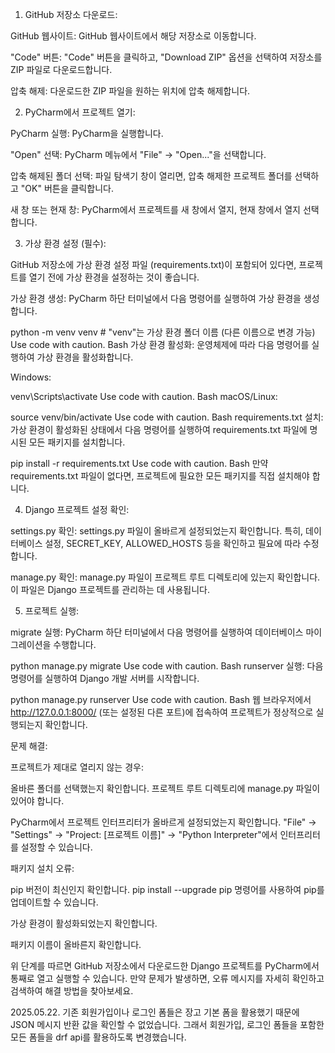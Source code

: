 1. GitHub 저장소 다운로드:

GitHub 웹사이트: GitHub 웹사이트에서 해당 저장소로 이동합니다.

"Code" 버튼: "Code" 버튼을 클릭하고, "Download ZIP" 옵션을 선택하여 저장소를 ZIP 파일로 다운로드합니다.

압축 해제: 다운로드한 ZIP 파일을 원하는 위치에 압축 해제합니다.

2. PyCharm에서 프로젝트 열기:

PyCharm 실행: PyCharm을 실행합니다.

"Open" 선택: PyCharm 메뉴에서 "File" -> "Open..."을 선택합니다.

압축 해제된 폴더 선택: 파일 탐색기 창이 열리면, 압축 해제한 프로젝트 폴더를 선택하고 "OK" 버튼을 클릭합니다.

새 창 또는 현재 창: PyCharm에서 프로젝트를 새 창에서 열지, 현재 창에서 열지 선택합니다.

3. 가상 환경 설정 (필수):

GitHub 저장소에 가상 환경 설정 파일 (requirements.txt)이 포함되어 있다면, 프로젝트를 열기 전에 가상 환경을 설정하는 것이 좋습니다.

가상 환경 생성: PyCharm 하단 터미널에서 다음 명령어를 실행하여 가상 환경을 생성합니다.

python -m venv venv  # "venv"는 가상 환경 폴더 이름 (다른 이름으로 변경 가능)
Use code with caution.
Bash
가상 환경 활성화: 운영체제에 따라 다음 명령어를 실행하여 가상 환경을 활성화합니다.

Windows:

venv\Scripts\activate
Use code with caution.
Bash
macOS/Linux:

source venv/bin/activate
Use code with caution.
Bash
requirements.txt 설치: 가상 환경이 활성화된 상태에서 다음 명령어를 실행하여 requirements.txt 파일에 명시된 모든 패키지를 설치합니다.

pip install -r requirements.txt
Use code with caution.
Bash
만약 requirements.txt 파일이 없다면, 프로젝트에 필요한 모든 패키지를 직접 설치해야 합니다.

4. Django 프로젝트 설정 확인:

settings.py 확인: settings.py 파일이 올바르게 설정되었는지 확인합니다. 특히, 데이터베이스 설정, SECRET_KEY, ALLOWED_HOSTS 등을 확인하고 필요에 따라 수정합니다.

manage.py 확인: manage.py 파일이 프로젝트 루트 디렉토리에 있는지 확인합니다. 이 파일은 Django 프로젝트를 관리하는 데 사용됩니다.

5. 프로젝트 실행:

migrate 실행: PyCharm 하단 터미널에서 다음 명령어를 실행하여 데이터베이스 마이그레이션을 수행합니다.

python manage.py migrate
Use code with caution.
Bash
runserver 실행: 다음 명령어를 실행하여 Django 개발 서버를 시작합니다.

python manage.py runserver
Use code with caution.
Bash
웹 브라우저에서 http://127.0.0.1:8000/ (또는 설정된 다른 포트)에 접속하여 프로젝트가 정상적으로 실행되는지 확인합니다.

문제 해결:

프로젝트가 제대로 열리지 않는 경우:

올바른 폴더를 선택했는지 확인합니다. 프로젝트 루트 디렉토리에 manage.py 파일이 있어야 합니다.

PyCharm에서 프로젝트 인터프리터가 올바르게 설정되었는지 확인합니다. "File" -> "Settings" -> "Project: [프로젝트 이름]" -> "Python Interpreter"에서 인터프리터를 설정할 수 있습니다.

패키지 설치 오류:

pip 버전이 최신인지 확인합니다. pip install --upgrade pip 명령어를 사용하여 pip를 업데이트할 수 있습니다.

가상 환경이 활성화되었는지 확인합니다.

패키지 이름이 올바른지 확인합니다.

위 단계를 따르면 GitHub 저장소에서 다운로드한 Django 프로젝트를 PyCharm에서 통째로 열고 실행할 수 있습니다. 만약 문제가 발생하면, 오류 메시지를 자세히 확인하고 검색하여 해결 방법을 찾아보세요.

2025.05.22. 기존 회원가입이나 로그인 폼들은 장고 기본 폼을 활용했기 때문에 JSON 메시지 반환 값을 확인할 수 없었습니다.
그래서 회원가입, 로그인 폼들을 포함한 모든 폼들을 drf api를 활용하도록 변경했습니다.